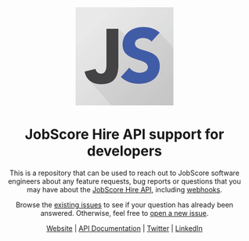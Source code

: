 <div align="center">
  <a href="https://developer.jobscore.com/">
    <img src="logo.png" width="200px" height="200px" />
  </a>

  <h1>JobScore Hire API support for developers</h1>

  <p>
    This is a repository that can be used to reach out to JobScore software
    engineers about any feature requests, bug reports or questions that you may
    have about the <a href="https://developer.jobscore.com/">JobScore Hire API</a>,
    including <a href="https://developer.jobscore.com/#webhooks">webhooks</a>.
  </p>

  <p>
    Browse the <a href="https://github.com/jobscore/hire-api-support/issues">existing issues</a>
    to see if your question has already been answered. Otherwise, feel free to
    <a href="https://github.com/jobscore/hire-api-support/issues/new">open a new issue</a>.
  </p>

  <p>
    <a href="https://www.jobscore.com/">Website</a> | <a href="https://developer.jobscore.com/">API Documentation</a> | <a href="https://twitter.com/jobscore">Twitter</a> | <a href="https://www.linkedin.com/company/jobscore/">LinkedIn</a>
  </p>
</div>
